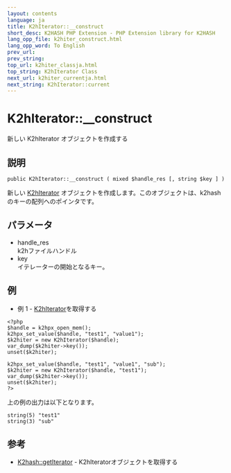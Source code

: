 ```yaml
---
layout: contents
language: ja
title: K2hIterator::__construct
short_desc: K2HASH PHP Extension - PHP Extension library for K2HASH
lang_opp_file: k2hiter_construct.html
lang_opp_word: To English
prev_url: 
prev_string: 
top_url: k2hiter_classja.html
top_string: K2hIterator Class
next_url: k2hiter_currentja.html
next_string: K2hIterator::current
---
```


# K2hIterator::__construct
新しい K2hIterator オブジェクトを作成する

## 説明
```
public K2hIterator::__construct ( mixed $handle_res [, string $key ] )
```
新しい [K2hIterator](k2hiter_classja.html) オブジェクトを作成します。このオブジェクトは、k2hashのキーの配列へのポインタです。 

## パラメータ
- handle_res  
k2hファイルハンドル
- key  
イテレーターの開始となるキー。

## 例
- 例 1 - [K2hIterator](k2hiter_classja.html)を取得する
```
<?php
$handle = k2hpx_open_mem();
k2hpx_set_value($handle, "test1", "value1");
$k2hiter = new K2hIterator($handle);
var_dump($k2hiter->key());
unset($k2hiter);

k2hpx_set_value($handle, "test1", "value1", "sub");
$k2hiter = new K2hIterator($handle, "test1");
var_dump($k2hiter->key());
unset($k2hiter);
?>
```
上の例の出力は以下となります。
```
string(5) "test1"
string(3) "sub"
```

## 参考
- [K2hash::getIterator](k2h_getiteratorja.html) - K2hIteratorオブジェクトを取得する
